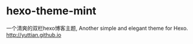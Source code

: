 # hexo-theme-mint
一个清爽的双栏hexo博客主题, Another simple and elegant theme for Hexo. http://yuttian.github.io

